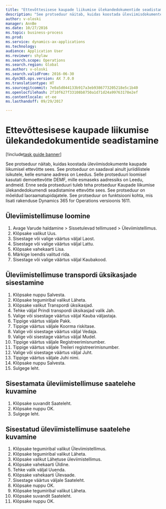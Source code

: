 ```yaml
--- 
title: "Ettevõttesisese kaupade liikumise ülekandedokumentide seadistamine"
description: "See protseduur näitab, kuidas koostada üleviimisdokumente kaupade liikumisel ettevõtte sees."
author: v-oloski
manager: AnnBe
ms.date: 10/27/2016
ms.topic: business-process
ms.prod: 
ms.service: dynamics-ax-applications
ms.technology: 
audience: Application User
ms.reviewer: shylaw
ms.search.scope: Operations
ms.search.region: Global
ms.author: v-oloski
ms.search.validFrom: 2016-06-30
ms.dyn365.ops.version: AX 7.0.0
ms.translationtype: HT
ms.sourcegitcommit: 7e0a5d044133b917a3eb9386773205218e5c1b40
ms.openlocfilehash: 2f10f627f33108b8750a1d71d24a99763178e2ef
ms.contentlocale: et-ee
ms.lasthandoff: 09/29/2017

---
```

# <a name="set-up-the-transfer-documents-for-goods-movement-inside-a-company"></a>Ettevõttesisese kaupade liikumise ülekandedokumentide seadistamine

[!include[task guide banner](../../includes/task-guide-banner.md)]

See protseduur näitab, kuidas koostada üleviimisdokumente kaupade liikumisel ettevõtte sees. See protseduur on saadaval ainult juriidilistele isikutele, kelle esmane aadress on Leedus. Selle protseduuri loomisel kasutati demoettevõtte DEMF, mille esmaseks aadressiks on Leedu, andmeid. Enne seda protseduuri tuleb teha protseduur Kaupade liikumise ülekandedokumendi seadistamine ettevõtte sees. See protseduur on mõeldud laoraamatupidajatele. See protseduur on funktsiooni kohta, mis lisati rakenduse Dynamics 365 for Operations versioonis 1611.


## <a name="create-a-transfer-order"></a>Üleviimistellimuse loomine
1. Avage Varude haldamine > Sissetulevad tellimused > Üleviimistellimus.
2. Klõpsake valikut Uus.
3. Sisestage või valige väärtus väljal Laost.
4. Sisestage või valige väärtus väljal Lattu.
5. Klõpsake vahekaarti Lisa.
6. Märkige loendis valitud rida.
7. Sisestage või valige väärtus väljal Kaubakood.

## <a name="enter-transportation-details-for-the-transfer-order"></a>Üleviimistellimuse transpordi üksikasjade sisestamine
1. Klõpsake nuppu Salvesta.
2. Klõpsake tegumiribal valikut Läheta.
3. Klõpsake valikut Transpordi üksikasjad.
4. Tehke väljal Prindi transpordi üksikasjad valik Jah.
5. Valige või sisestage väärtus väljal Kauba väljastaja.
6. Tippige väärtus väljale Pakk.
7. Tippige väärtus väljale Koorma riskitase.
8. Valige või sisestage väärtus väljal Vedaja.
9. Valige või sisestage väärtus väljal Mudel.
10. Tippige väärtus väljale Registreerimisnumber.
11. Tippige väärtus väljale Treileri registreerimisnumber.
12. Valige või sisestage väärtus väljal Juht.
13. Tippige väärtus väljale Juhi nimi.
14. Klõpsake nuppu Salvesta.
15. Sulgege leht.

## <a name="view-the-packing-slip-for-the-unposted-transfer-order"></a>Sisestamata üleviimistellimuse saatelehe kuvamine
1. Klõpsake suvandit Saateleht.
2. Klõpsake nuppu OK.
3. Sulgege leht.

## <a name="view-the-packing-slip-for-the-posted-transfer-order"></a>Sisestatud üleviimistellimuse saatelehe kuvamine
1. Klõpsake tegumiribal valikut Üleviimistellimus.
2. Klõpsake tegumiribal valikut Läheta.
3. Klõpsake valikut Lähetuse üleviimistellimus.
4. Klõpsake vahekaarti Üldine.
5. Tehke valik väljal Uuenda.
6. Klõpsake vahekaarti Ülevaade.
7. Sisestage väärtus väljale Saateleht.
8. Klõpsake nuppu OK.
9. Klõpsake tegumiribal valikut Läheta.
10. Klõpsake suvandit Saateleht.
11. Klõpsake nuppu OK.


